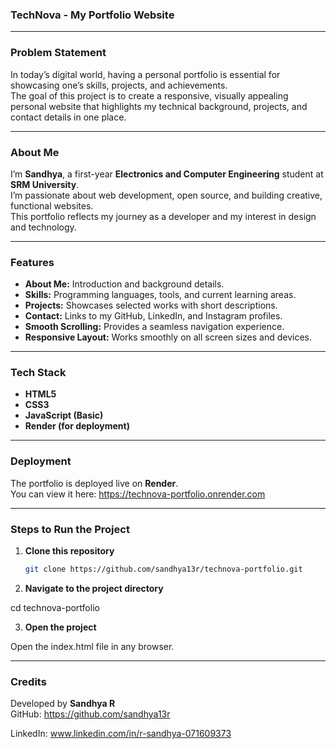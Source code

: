 ### **TechNova - My Portfolio Website**

---

### **Problem Statement**
In today’s digital world, having a personal portfolio is essential for showcasing one’s skills, projects, and achievements.  
The goal of this project is to create a responsive, visually appealing personal website that highlights my technical background, projects, and contact details in one place.  

---

### **About Me**
I’m **Sandhya**, a first-year **Electronics and Computer Engineering** student at **SRM University**.  
I’m passionate about web development, open source, and building creative, functional websites.  
This portfolio reflects my journey as a developer and my interest in design and technology.  

---

### **Features**
- **About Me:** Introduction and background details.  
- **Skills:** Programming languages, tools, and current learning areas.  
- **Projects:** Showcases selected works with short descriptions.  
- **Contact:** Links to my GitHub, LinkedIn, and Instagram profiles.  
- **Smooth Scrolling:** Provides a seamless navigation experience.  
- **Responsive Layout:** Works smoothly on all screen sizes and devices.  

---

### **Tech Stack**
- **HTML5**  
- **CSS3**  
- **JavaScript (Basic)**  
- **Render (for deployment)**  

---

### **Deployment**
The portfolio is deployed live on **Render**.  
You can view it here: https://technova-portfolio.onrender.com

---
### **Steps to Run the Project**

1. **Clone this repository**
   ```bash
   git clone https://github.com/sandhya13r/technova-portfolio.git
2. **Navigate to the project directory**

cd technova-portfolio


3. **Open the project**

Open the index.html file in any browser.

---

### **Credits**
Developed by **Sandhya R**  
GitHub: https://github.com/sandhya13r

LinkedIn: www.linkedin.com/in/r-sandhya-071609373



